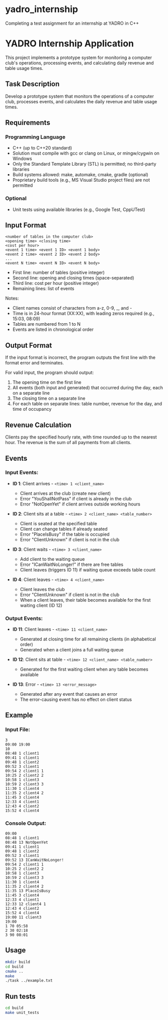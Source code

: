 # yadro_internship
Completing a test assignment for an internship at YADRO in C++

# YADRO Internship Application

This project implements a prototype system for monitoring a computer club's operations, processing events, and calculating daily revenue and table usage times.

## Task Description

Develop a prototype system that monitors the operations of a computer club, processes events, and calculates the daily revenue and table usage times.

## Requirements

### Programming Language
- C++ (up to C++20 standard)
- Solution must compile with gcc or clang on Linux, or mingw/cygwin on Windows
- Only the Standard Template Library (STL) is permitted; no third-party libraries
- Build systems allowed: make, automake, cmake, gradle (optional)
- Proprietary build tools (e.g., MS Visual Studio project files) are not permitted

### Optional
- Unit tests using available libraries (e.g., Google Test, CppUTest)

## Input Format

```
<number of tables in the computer club>
<opening time> <closing time>
<cost per hour>
<event 1 time> <event 1 ID> <event 1 body>
<event 2 time> <event 2 ID> <event 2 body>
...
<event N time> <event N ID> <event N body>
```

- First line: number of tables (positive integer)
- Second line: opening and closing times (space-separated)
- Third line: cost per hour (positive integer)
- Remaining lines: list of events

Notes:
- Client names consist of characters from a-z, 0-9, _, and -
- Time is in 24-hour format (XX:XX), with leading zeros required (e.g., 15:03, 08:09)
- Tables are numbered from 1 to N
- Events are listed in chronological order

## Output Format

If the input format is incorrect, the program outputs the first line with the format error and terminates.

For valid input, the program should output:
1. The opening time on the first line
2. All events (both input and generated) that occurred during the day, each on a separate line
3. The closing time on a separate line
4. For each table on separate lines: table number, revenue for the day, and time of occupancy

## Revenue Calculation

Clients pay the specified hourly rate, with time rounded up to the nearest hour. The revenue is the sum of all payments from all clients.

## Events

### Input Events:
- **ID 1**: Client arrives - `<time> 1 <client_name>`
  - Client arrives at the club (create new client)
  - Error "YouShallNotPass" if client is already in the club
  - Error "NotOpenYet" if client arrives outside working hours

- **ID 2**: Client sits at a table - `<time> 2 <client_name> <table_number>`
  - Client is seated at the specified table
  - Client can change tables if already seated
  - Error "PlaceIsBusy" if the table is occupied
  - Error "ClientUnknown" if client is not in the club

- **ID 3**: Client waits - `<time> 3 <client_name>`
  - Add client to the waiting queue
  - Error "ICanWaitNoLonger!" if there are free tables
  - Client leaves (triggers ID 11) if waiting queue exceeds table count

- **ID 4**: Client leaves - `<time> 4 <client_name>`
  - Client leaves the club
  - Error "ClientUnknown" if client is not in the club
  - When a client leaves, their table becomes available for the first waiting client (ID 12)

### Output Events:
- **ID 11**: Client leaves - `<time> 11 <client_name>`
  - Generated at closing time for all remaining clients (in alphabetical order)
  - Generated when a client joins a full waiting queue

- **ID 12**: Client sits at table - `<time> 12 <client_name> <table_number>`
  - Generated for the first waiting client when any table becomes available

- **ID 13**: Error - `<time> 13 <error_message>`
  - Generated after any event that causes an error
  - The error-causing event has no effect on client status

## Example

### Input File:
```
3
09:00 19:00
10
08:48 1 client1
09:41 1 client1
09:48 1 client2
09:52 3 client1
09:54 2 client1 1
10:25 2 client2 2
10:58 1 client3
10:59 2 client3 3
11:30 1 client4
11:35 2 client4 2
11:45 3 client4
12:33 4 client1
12:43 4 client2
15:52 4 client4
```

### Console Output:
```
09:00
08:48 1 client1
08:48 13 NotOpenYet
09:41 1 client1
09:48 1 client2 
09:52 3 client1
09:52 13 ICanWaitNoLonger!
09:54 2 client1 1
10:25 2 client2 2
10:58 1 client3 
10:59 2 client3 3
11:30 1 client4
11:35 2 client4 2
11:35 13 PlaceIsBusy
11:45 3 client4
12:33 4 client1
12:33 12 client4 1
12:43 4 client2
15:52 4 client4
19:00 11 client3
19:00
1 70 05:58 
2 30 02:18
3 90 08:01
```

## Usage
```bash
mkdir build
cd build
cmake ..
make
./task ../example.txt
```

## Run tests
```bash
cd build
make unit_tests
```

